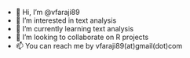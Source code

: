 - 👋 Hi, I’m @vfaraji89
- 👀 I’m interested in text analysis
- 🌱 I’m currently learning text analysis
- 💞️ I’m looking to collaborate on R projects
- 📫 You can reach me by vfaraji89(at)gmail(dot)com

<!---
.
--->
